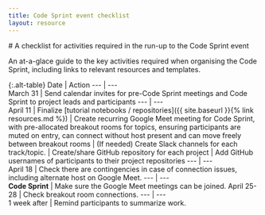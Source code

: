 ```yaml
---
title: Code Sprint event checklist
layout: resource
---
```


<div class="lead" markdown="1">
# A checklist for activities required in the run-up to the Code Sprint event

An at-a-glace guide to the key activities required when organising the Code Sprint,
including links to relevant resources and templates.
</div>

{:.alt-table}
Date              | Action
---               | ---                 
March 31          | Send calendar invites for pre-Code Sprint meetings and Code Sprint to project leads and participants
---               | ---                  
April 11          | Finalize [tutorial notebooks / repositories]({{ site.baseurl }}{% link resources.md %})
                  | Create recurring Google Meet meeting for Code Sprint, with pre-allocated breakout rooms for topics, ensuring participants are muted on entry, can connect without host present and can move freely between breakout rooms
                  | (If needed) Create Slack channels for each track/topic.
                  | Create/share GitHub repository for each project
                  | Add GitHub usernames of participants to their project repositories
---               | ---                  
April 18          | Check there are contingencies in case of connection issues, including alternate host on Google Meet.
---               | ---                  
**Code Sprint**   | Make sure the Google Meet meetings can be joined.
April 25-28       | Check breakout room connections.
---               | ---                  
1 week after      | Remind participants to summarize work.
